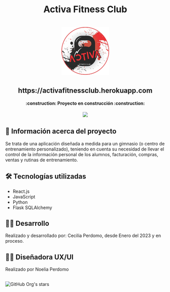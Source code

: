 <h1 align="center">
Activa Fitness Club
<h1>

<p align="center">
  <img src="./src/front/img/Logo.png" width="150px">
</p>

<h2 align="center">https://activafitnessclub.herokuapp.com</h2>

<h4 align="center">
    :construction: Proyecto en construcción :construction:
</h4>

<p align="center">
   <img src="https://img.shields.io/badge/STATUS-EN%20DESAROLLO-green">
</p>


## :hammer: Información acerca del proyecto
Se trata de una aplicación diseñada a medida para un gimnasio (o centro de entrenamiento personalizado), teniendo en cuenta su necesidad de llevar el control de la información personal de los alumnos, facturación, compras, ventas y rutinas de entrenamiento.

## 🛠️ Tecnologías utilizadas
- React.js
- JavaScript
- Python
- Flask SQLAlchemy

## 🧑‍💻 Desarrollo
Realizado y desarrollado por: <a href="https://www.linkedin.com/in/cecilia-perdomo/" style="text-decoration: none; color: inherit;">Cecilia Perdomo</a>, desde Enero del 2023 y en proceso. 

## 👩‍🎨 Diseñadora UX/UI
Realizado por <a href="https://www.linkedin.com/in/noeliaperdomo/" style="text-decoration: none; color: inherit;">Noelia Perdomo</a>

##
![GitHub Org's stars](https://img.shields.io/github/stars/camilafernanda?style=social)